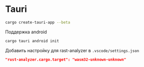 # Tauri

```bash
cargo create-tauri-app --beta
```

Поддержка android

```bash
cargo tauri android init
```

Добавить настройку для rast-analyzer в `.vscode/settings.json`

```json
"rust-analyzer.cargo.target": "wasm32-unknown-unknown"
```
